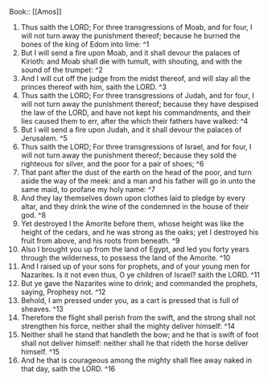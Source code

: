  Book:: [[Amos]]
 1. Thus saith the LORD; For three transgressions of Moab, and for four, I will not turn away the punishment thereof; because he burned the bones of the king of Edom into lime: ^1
 2. But I will send a fire upon Moab, and it shall devour the palaces of Kirioth: and Moab shall die with tumult, with shouting, and with the sound of the trumpet: ^2
 3. And I will cut off the judge from the midst thereof, and will slay all the princes thereof with him, saith the LORD. ^3
 4. Thus saith the LORD; For three transgressions of Judah, and for four, I will not turn away the punishment thereof; because they have despised the law of the LORD, and have not kept his commandments, and their lies caused them to err, after the which their fathers have walked: ^4
 5. But I will send a fire upon Judah, and it shall devour the palaces of Jerusalem. ^5
 6. Thus saith the LORD; For three transgressions of Israel, and for four, I will not turn away the punishment thereof; because they sold the righteous for silver, and the poor for a pair of shoes; ^6
 7. That pant after the dust of the earth on the head of the poor, and turn aside the way of the meek: and a man and his father will go in unto the same maid, to profane my holy name: ^7
 8. And they lay themselves down upon clothes laid to pledge by every altar, and they drink the wine of the condemned in the house of their god. ^8
 9. Yet destroyed I the Amorite before them, whose height was like the height of the cedars, and he was strong as the oaks; yet I destroyed his fruit from above, and his roots from beneath. ^9
 10. Also I brought you up from the land of Egypt, and led you forty years through the wilderness, to possess the land of the Amorite. ^10
 11. And I raised up of your sons for prophets, and of your young men for Nazarites. Is it not even thus, O ye children of Israel? saith the LORD. ^11
 12. But ye gave the Nazarites wine to drink; and commanded the prophets, saying, Prophesy not. ^12
 13. Behold, I am pressed under you, as a cart is pressed that is full of sheaves. ^13
 14. Therefore the flight shall perish from the swift, and the strong shall not strengthen his force, neither shall the mighty deliver himself: ^14
 15. Neither shall he stand that handleth the bow; and he that is swift of foot shall not deliver himself: neither shall he that rideth the horse deliver himself. ^15
 16. And he that is courageous among the mighty shall flee away naked in that day, saith the LORD. ^16
